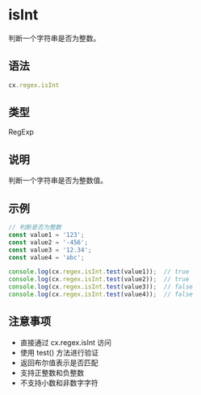 # isInt

判断一个字符串是否为整数。

## 语法

```javascript
cx.regex.isInt
```

## 类型

RegExp

## 说明

判断一个字符串是否为整数值。

## 示例

```javascript
// 判断是否为整数
const value1 = '123';
const value2 = '-456';
const value3 = '12.34';
const value4 = 'abc';

console.log(cx.regex.isInt.test(value1));  // true
console.log(cx.regex.isInt.test(value2));  // true
console.log(cx.regex.isInt.test(value3));  // false
console.log(cx.regex.isInt.test(value4));  // false
```

## 注意事项

- 直接通过 cx.regex.isInt 访问
- 使用 test() 方法进行验证
- 返回布尔值表示是否匹配
- 支持正整数和负整数
- 不支持小数和非数字字符
``` 